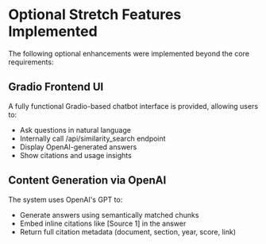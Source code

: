 # Optional Stretch Features Implemented

The following optional enhancements were implemented beyond the core requirements:

## Gradio Frontend UI
A fully functional Gradio-based chatbot interface is provided, allowing users to:
- Ask questions in natural language
- Internally call /api/similarity_search endpoint
- Display OpenAI-generated answers
- Show citations and usage insights

## Content Generation via OpenAI
The system uses OpenAI's GPT to:
- Generate answers using semantically matched chunks
- Embed inline citations like [Source 1] in the answer
- Return full citation metadata (document, section, year, score, link)